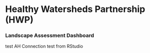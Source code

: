 # Healthy Watersheds Partnership (HWP)
### Landscape Assessment Dashboard
test AH Connection
test from RStudio 
